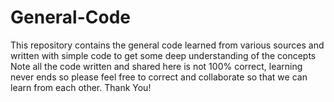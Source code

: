 # General-Code
This repository contains the general code learned from various sources and written with simple code to get some deep understanding of the concepts\
Note all the code written and shared here is not 100% correct, learning never ends so please feel free to correct and collaborate so that we can learn from each other. Thank You!
